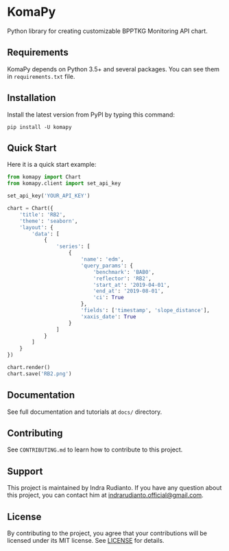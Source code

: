 # KomaPy

Python library for creating customizable BPPTKG Monitoring API chart.

## Requirements

KomaPy depends on Python 3.5+ and several packages. You can see them in
`requirements.txt` file.

## Installation

Install the latest version from PyPI by typing this command:

    pip install -U komapy

## Quick Start

Here it is a quick start example:

```python
from komapy import Chart
from komapy.client import set_api_key

set_api_key('YOUR_API_KEY')

chart = Chart({
    'title': 'RB2',
    'theme': 'seaborn',
    'layout': {
        'data': [
            {
                'series': [
                    {
                        'name': 'edm',
                        'query_params': {
                            'benchmark': 'BAB0',
                            'reflector': 'RB2',
                            'start_at': '2019-04-01',
                            'end_at': '2019-08-01',
                            'ci': True
                        },
                        'fields': ['timestamp', 'slope_distance'],
                        'xaxis_date': True
                    }
                ]
            }
        ]
    }
})

chart.render()
chart.save('RB2.png')
```

## Documentation

See full documentation and tutorials at `docs/` directory.

## Contributing

See `CONTRIBUTING.md` to learn how to contribute to this project.

## Support

This project is maintained by Indra Rudianto. If you have any question about
this project, you can contact him at <indrarudianto.official@gmail.com>.

## License

By contributing to the project, you agree that your contributions will be
licensed under its MIT license.
See [LICENSE](https://gitlab.com/bpptkg/komapy/blob/master/LICENSE) for details.
